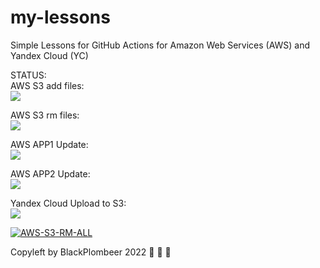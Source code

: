 # my-lessons
Simple Lessons for GitHub Actions for Amazon Web Services (AWS) and Yandex Cloud (YC) 

STATUS:<br>
AWS S3 add files:<br>
<img src="https://github.com/vitalikniaz/my-lessons/workflows/CI-CD-Pipelines-to-AWS-EBN/badge.svg?branch=main"><br>

AWS S3 rm files:<br>
<img src="https://github.com/vitalikniaz/my-lessons/workflows/AWS-S3-RM-ALL/badge.svg?branch=main"><br>

AWS APP1 Update:<br>
<img src="https://github.com/vitalikniaz/my-lessons/workflows/AWS-TO-S3-APP1-FOLDER-UPDATE/badge.svg?branch=main"><br>

AWS APP2 Update:<br>
<img src="https://github.com/vitalikniaz/my-lessons/workflows/AWS-TO-S3-APP2-FOLDER-UPDATE/badge.svg?branch=main"><br>

Yandex Cloud Upload to S3:<br>
<img src="https://github.com/vitalikniaz/my-lessons/workflows/YC-S3-UPLOAD/badge.svg?branch=main"><br>

[![AWS-S3-RM-ALL](https://github.com/vitalikniaz/my-lessons/actions/workflows/aws_s3_rm_all.yml/badge.svg)](https://github.com/vitalikniaz/my-lessons/actions/workflows/aws_s3_rm_all.yml)

Copyleft by BlackPlombeer 2022 :see_no_evil: :hear_no_evil: :speak_no_evil:
